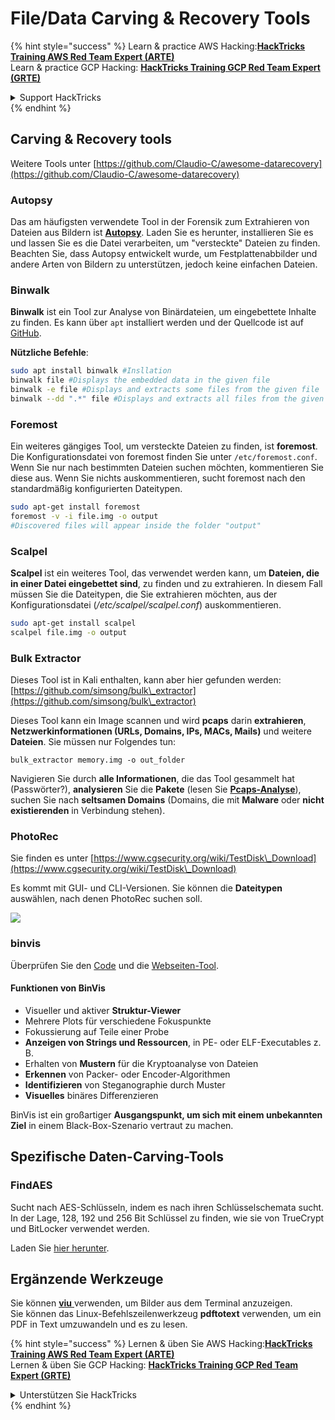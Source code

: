 # File/Data Carving & Recovery Tools

{% hint style="success" %}
Learn & practice AWS Hacking:<img src="/.gitbook/assets/arte.png" alt="" data-size="line">[**HackTricks Training AWS Red Team Expert (ARTE)**](https://training.hacktricks.xyz/courses/arte)<img src="/.gitbook/assets/arte.png" alt="" data-size="line">\
Learn & practice GCP Hacking: <img src="/.gitbook/assets/grte.png" alt="" data-size="line">[**HackTricks Training GCP Red Team Expert (GRTE)**<img src="/.gitbook/assets/grte.png" alt="" data-size="line">](https://training.hacktricks.xyz/courses/grte)

<details>

<summary>Support HackTricks</summary>

* Check the [**subscription plans**](https://github.com/sponsors/carlospolop)!
* **Join the** 💬 [**Discord group**](https://discord.gg/hRep4RUj7f) or the [**telegram group**](https://t.me/peass) or **follow** us on **Twitter** 🐦 [**@hacktricks\_live**](https://twitter.com/hacktricks\_live)**.**
* **Share hacking tricks by submitting PRs to the** [**HackTricks**](https://github.com/carlospolop/hacktricks) and [**HackTricks Cloud**](https://github.com/carlospolop/hacktricks-cloud) github repos.

</details>
{% endhint %}

## Carving & Recovery tools

Weitere Tools unter [https://github.com/Claudio-C/awesome-datarecovery](https://github.com/Claudio-C/awesome-datarecovery)

### Autopsy

Das am häufigsten verwendete Tool in der Forensik zum Extrahieren von Dateien aus Bildern ist [**Autopsy**](https://www.autopsy.com/download/). Laden Sie es herunter, installieren Sie es und lassen Sie es die Datei verarbeiten, um "versteckte" Dateien zu finden. Beachten Sie, dass Autopsy entwickelt wurde, um Festplattenabbilder und andere Arten von Bildern zu unterstützen, jedoch keine einfachen Dateien.

### Binwalk <a href="#binwalk" id="binwalk"></a>

**Binwalk** ist ein Tool zur Analyse von Binärdateien, um eingebettete Inhalte zu finden. Es kann über `apt` installiert werden und der Quellcode ist auf [GitHub](https://github.com/ReFirmLabs/binwalk).

**Nützliche Befehle**:
```bash
sudo apt install binwalk #Insllation
binwalk file #Displays the embedded data in the given file
binwalk -e file #Displays and extracts some files from the given file
binwalk --dd ".*" file #Displays and extracts all files from the given file
```
### Foremost

Ein weiteres gängiges Tool, um versteckte Dateien zu finden, ist **foremost**. Die Konfigurationsdatei von foremost finden Sie unter `/etc/foremost.conf`. Wenn Sie nur nach bestimmten Dateien suchen möchten, kommentieren Sie diese aus. Wenn Sie nichts auskommentieren, sucht foremost nach den standardmäßig konfigurierten Dateitypen.
```bash
sudo apt-get install foremost
foremost -v -i file.img -o output
#Discovered files will appear inside the folder "output"
```
### **Scalpel**

**Scalpel** ist ein weiteres Tool, das verwendet werden kann, um **Dateien, die in einer Datei eingebettet sind**, zu finden und zu extrahieren. In diesem Fall müssen Sie die Dateitypen, die Sie extrahieren möchten, aus der Konfigurationsdatei (_/etc/scalpel/scalpel.conf_) auskommentieren.
```bash
sudo apt-get install scalpel
scalpel file.img -o output
```
### Bulk Extractor

Dieses Tool ist in Kali enthalten, kann aber hier gefunden werden: [https://github.com/simsong/bulk\_extractor](https://github.com/simsong/bulk\_extractor)

Dieses Tool kann ein Image scannen und wird **pcaps** darin **extrahieren**, **Netzwerkinformationen (URLs, Domains, IPs, MACs, Mails)** und weitere **Dateien**. Sie müssen nur Folgendes tun:
```
bulk_extractor memory.img -o out_folder
```
Navigieren Sie durch **alle Informationen**, die das Tool gesammelt hat (Passwörter?), **analysieren** Sie die **Pakete** (lesen Sie [**Pcaps-Analyse**](../pcap-inspection/)), suchen Sie nach **seltsamen Domains** (Domains, die mit **Malware** oder **nicht existierenden** in Verbindung stehen).

### PhotoRec

Sie finden es unter [https://www.cgsecurity.org/wiki/TestDisk\_Download](https://www.cgsecurity.org/wiki/TestDisk\_Download)

Es kommt mit GUI- und CLI-Versionen. Sie können die **Dateitypen** auswählen, nach denen PhotoRec suchen soll.

![](<../../../.gitbook/assets/image (524).png>)

### binvis

Überprüfen Sie den [Code](https://code.google.com/archive/p/binvis/) und die [Webseiten-Tool](https://binvis.io/#/).

#### Funktionen von BinVis

* Visueller und aktiver **Struktur-Viewer**
* Mehrere Plots für verschiedene Fokuspunkte
* Fokussierung auf Teile einer Probe
* **Anzeigen von Strings und Ressourcen**, in PE- oder ELF-Executables z. B.
* Erhalten von **Mustern** für die Kryptoanalyse von Dateien
* **Erkennen** von Packer- oder Encoder-Algorithmen
* **Identifizieren** von Steganographie durch Muster
* **Visuelles** binäres Differenzieren

BinVis ist ein großartiger **Ausgangspunkt, um sich mit einem unbekannten Ziel** in einem Black-Box-Szenario vertraut zu machen.

## Spezifische Daten-Carving-Tools

### FindAES

Sucht nach AES-Schlüsseln, indem es nach ihren Schlüsselschemata sucht. In der Lage, 128, 192 und 256 Bit Schlüssel zu finden, wie sie von TrueCrypt und BitLocker verwendet werden.

Laden Sie [hier herunter](https://sourceforge.net/projects/findaes/).

## Ergänzende Werkzeuge

Sie können [**viu** ](https://github.com/atanunq/viu) verwenden, um Bilder aus dem Terminal anzuzeigen.\
Sie können das Linux-Befehlszeilenwerkzeug **pdftotext** verwenden, um ein PDF in Text umzuwandeln und es zu lesen.

{% hint style="success" %}
Lernen & üben Sie AWS Hacking:<img src="/.gitbook/assets/arte.png" alt="" data-size="line">[**HackTricks Training AWS Red Team Expert (ARTE)**](https://training.hacktricks.xyz/courses/arte)<img src="/.gitbook/assets/arte.png" alt="" data-size="line">\
Lernen & üben Sie GCP Hacking: <img src="/.gitbook/assets/grte.png" alt="" data-size="line">[**HackTricks Training GCP Red Team Expert (GRTE)**<img src="/.gitbook/assets/grte.png" alt="" data-size="line">](https://training.hacktricks.xyz/courses/grte)

<details>

<summary>Unterstützen Sie HackTricks</summary>

* Überprüfen Sie die [**Abonnementpläne**](https://github.com/sponsors/carlospolop)!
* **Treten Sie der** 💬 [**Discord-Gruppe**](https://discord.gg/hRep4RUj7f) oder der [**Telegram-Gruppe**](https://t.me/peass) bei oder **folgen** Sie uns auf **Twitter** 🐦 [**@hacktricks\_live**](https://twitter.com/hacktricks\_live)**.**
* **Teilen Sie Hacking-Tricks, indem Sie PRs an die** [**HackTricks**](https://github.com/carlospolop/hacktricks) und [**HackTricks Cloud**](https://github.com/carlospolop/hacktricks-cloud) GitHub-Repos senden.

</details>
{% endhint %}
